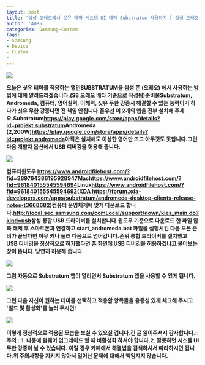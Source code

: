 ```yaml
---
layout: post
title: '삼성 오레오에서 싯유 테마 시스템 UI 테마 Substratum 사용하기 [ 삼성 오레오 Substratum 강좌 ]'
author: 'ADR5'
categories: Samsung-Custom
tags:
- Samsung
- Device
- Custom
-
---
```



<script> location.href='https://cafe.naver.com/develoid/779493' ; </script>

<img src="https://cafeptthumb-phinf.pstatic.net/MjAxODAyMTFfMjgg/MDAxNTE4MzMyOTA2Mjc5.N5nfQBUYf72O-lV4Ldc6lI_xNbVCERCPjXidigYTLCcg.HePf78fdfEeAHb9zqMPX-GrTbsABHQg01FagVqSvHDIg.JPEG.lshqqytiger/externalFile.jpg?type=w740"><b><p>오늘은 싯유 테마를 적용하는 앱인<b><b>SUBSTRATUM<b><b>을 삼성 폰 (오레오) 에서 사용하는 방법에 대해 알려드리겠습니다.<b>(S8 오레오 베타 기준으로 작성됨)<b><b>준비물<b><b>Substratum, Andromeda, 컴퓨터, 영어실력, 이해력, 싯유 무한 강종시 해결할 수 있는 능력<b><b>이거 하다가 싯유 무한 강종나면 전 책임 안집니다.<b><b><b>폰<b><b><b>우선 이 2개의 앱을 전부 설치해 주세요.<b><b>Substratum<b><b><a href="https://play.google.com/store/apps/details?id=projekt.substratum">https://play.google.com/store/apps/details?id=projekt.substratum</a><b><b>Andromeda (2,200₩)<b><b><a href="https://play.google.com/store/apps/details?id=projekt.andromeda">https://play.google.com/store/apps/details?id=projekt.andromeda</a><b><b>아직은 설치해도 이상한 영어만 뜨고 아무것도 못합니다.<b><b><b>그런 다음 개발자 옵션에서 USB 디버깅을 허용해 줍니다.</p><img src="https://cafeptthumb-phinf.pstatic.net/MjAxODAyMTFfNjQg/MDAxNTE4MzMyOTA2NjA2.hunzSshkrXiKM9o_oGzttlTWqjmahhIlOsdqWAfea6Mg.wyuA-0mcId6MQTfxXMtTBuaFuDn5wCamvWC8a9S62Okg.JPEG.lshqqytiger/externalFile.jpg?type=w740"><b><p><b>컴퓨터<b><b><b>윈도우 <b><b><a href="https://www.androidfilehost.com/?fid=889764386195928947">https://www.androidfilehost.com/?fid=889764386195928947</a><b><b>Mac<b><b><a href="https://www.androidfilehost.com/?fid=961840155545594694">https://www.androidfilehost.com/?fid=961840155545594694</a><b><b>Linux<b><b><a href="https://www.androidfilehost.com/?fid=961840155545594692">https://www.androidfilehost.com/?fid=961840155545594692</a><b><b>(XDA <a href="https://forum.xda-developers.com/apps/substratum/andromeda-desktop-clients-release-notes-t3668682)">https://forum.xda-developers.com/apps/substratum/andromeda-desktop-clients-release-notes-t3668682)</a><b><b>컴퓨터 운영체제에 맞게 다운로드 합니다.<b><b><a href="http://local.sec.samsung.com/comLocal/support/down/kies_main.do?kind=usb">http://local.sec.samsung.com/comLocal/support/down/kies_main.do?kind=usb</a><b><b>삼성 통합 USB 드라이버를 설치합니다.<b><b>윈도우 기준으로 다운로드 한 파일 압축 해제 후 스마트폰과 연결하고 start_andromeda.bat 파일을 실행시킨 다음 모든 준비가 끝났다면 아무 키나 눌러 다음으로 넘어갑니다.<b><b><b>폰<b><b><b><b>위 통합 드라이버를 설치했고 USB 디버깅을 정상적으로 허가했다면 폰 화면에 USB 디버깅을 허용하겠냐고 물어보는 창이 뜹니다. 당연히 허용해 줍니다.</p><img src="https://cafeptthumb-phinf.pstatic.net/MjAxODAyMTFfMzYg/MDAxNTE4MzMyOTA3MjA5.LjZHR-BxBoGvNxNSwqFW4qZ8x1qxJrcn8SVR0ysITgIg.Y8AEhEIXYBxpkShnFboG-qq8gKwX80gw27roB98mlpMg.JPEG.lshqqytiger/externalFile.jpg?type=w740"><b><p>그럼 자동으로 Substratum 앱이 열리면서 Substratum 앱을 사용할 수 있게 됩니다.</p><img src="https://cafeptthumb-phinf.pstatic.net/MjAxODAyMTFfMjc2/MDAxNTE4MzMyOTA3NjI2.3lK1AcuOaL78KKGwPbEwP5lToIuBxMFTN_ofeftODiEg.dyIKX0LJnPesCw0kIfz4LGjklhHIayCUK9SiuEft2uEg.JPEG.lshqqytiger/externalFile.jpg?type=w740"><b><p>그런 다음 자신이 원하는 테마를 선택하고 적용할 항목들을 융통성 있게 체크해 주시고 '빌드 및 활성화'를 눌러 주시면!</p><img src="https://cafeptthumb-phinf.pstatic.net/MjAxODAyMTFfNjQg/MDAxNTE4MzMyOTA4Mjg2.ziUf7TPmXCKY0odqTZNMnsHdlI3fmZAvFtlcyny3V30g.Af0H22ljHzXlI_QD7zx7-O71p4lcMd1g3Kt9U4mRRlIg.JPEG.lshqqytiger/externalFile.jpg?type=w740"><b><p>이렇게 정상적으로 적용된 모습을 보실 수 있으실 겁니다.<b><b>긴 글 읽어주셔서 감사합니다.<b><b><b><b>:: 주의 ::<b><b>1. 나중에 펌웨어 업그레이드 할 때 비활성화 하셔야 합니다.<b><b>2. 잘못하면 시스템 UI 무한 강종이 날 수 있습니다. 이럴 경우 카페에서 해결법을 검색하셔서 따라하시면 됩니다.<b><b><b>위 주의사항을 지키지 않아서 일어난 문제에 대해서 책임지지 않습니다.</p>
